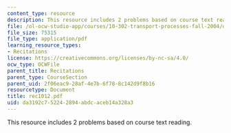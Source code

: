 ```yaml
---
content_type: resource
description: This resource includes 2 problems based on course text reading.
file: /ol-ocw-studio-app/courses/10-302-transport-processes-fall-2004/da3192c752242894abdcaceb14a328a3_rec1012.pdf
file_size: 75315
file_type: application/pdf
learning_resource_types:
- Recitations
license: https://creativecommons.org/licenses/by-nc-sa/4.0/
ocw_type: OCWFile
parent_title: Recitations
parent_type: CourseSection
parent_uid: 2f06eac9-28af-4e7b-6f78-8c142d9f8b16
resourcetype: Document
title: rec1012.pdf
uid: da3192c7-5224-2894-abdc-aceb14a328a3
---
```

This resource includes 2 problems based on course text reading.